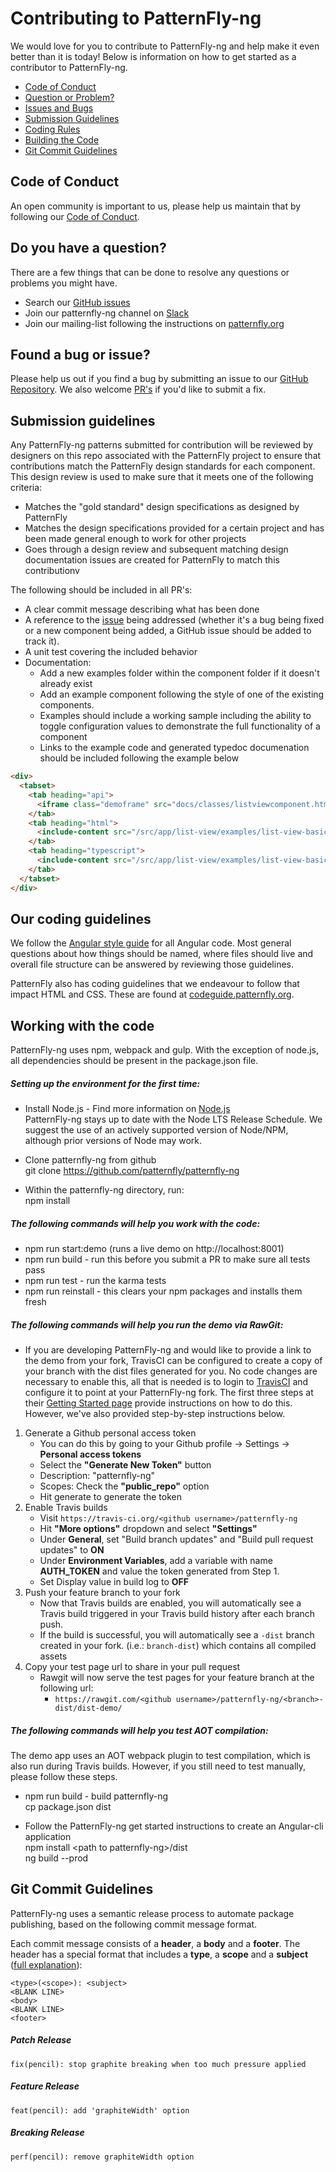 # Contributing to PatternFly-ng

We would love for you to contribute to PatternFly-ng and help make it even better than it is
today!  Below is information on how to get started as a contributor to PatternFly-ng.

 - [Code of Conduct](#coc)
 - [Question or Problem?](#question)
 - [Issues and Bugs](#issue)
 - [Submission Guidelines](#submit)
 - [Coding Rules](#rules)
 - [Building the Code](#coding)
 - [Git Commit Guidelines](#commits)

## <a name="coc"></a> Code of Conduct
An open community is important to us, please help us maintain that by following our [Code of Conduct][coc].

## <a name="question"></a> Do you have a question?
There are a few things that can be done to resolve any questions or problems you might have.
 - Search our [GitHub issues][github-issues]
 - Join our patternfly-ng channel on [Slack](http://slack.patternfly.org)
 - Join our mailing-list following the instructions on [patternfly.org](http://www.patternfly.org/community/)

## <a name="issue"></a> Found a bug or issue?
Please help us out if you find a bug by submitting an issue to our [GitHub Repository][github-issues].
We also welcome [PR's][github-pr] if you'd like to submit a fix.

## <a name="submit"></a> Submission guidelines
Any PatternFly-ng patterns submitted for contribution will be reviewed by designers on this repo associated with the PatternFly project to ensure that contributions match the PatternFly design standards for each component. This design review is used to make sure that it meets one of the following criteria:

- Matches the "gold standard" design specifications as designed by PatternFly
- Matches the design specifications provided for a certain project and has been made general enough to work for other projects
- Goes through a design review and subsequent matching design documentation issues are created for PatternFly to match this contributionv

The following should be included in all PR's:
 - A clear commit message describing what has been done
 - A reference to the [issue][github-issues] being addressed (whether it's a bug being fixed or a new component being added, a GitHub issue should be added to track it).
 - A unit test covering the included behavior
 - Documentation:
   - Add a new examples folder within the component folder if it doesn't already exist
   - Add an example component following the style of one of the existing components.  
   - Examples should include a working sample including the ability to toggle configuration values to demonstrate the full functionality of a component
   - Links to the example code and generated typedoc documenation should be included following the example below
 ``` html
 <div>
   <tabset>
     <tab heading="api">
       <iframe class="demoframe" src="docs/classes/listviewcomponent.html"></iframe>
     </tab>
     <tab heading="html">
       <include-content src="/src/app/list-view/examples/list-view-basic-example.component.html"></include-content>
     </tab>
     <tab heading="typescript">
       <include-content src="/src/app/list-view/examples/list-view-basic-example.component.ts"></include-content>
     </tab>
   </tabset>
 </div>
 ```

## <a name="rules"></a> Our coding guidelines
We follow the [Angular style guide](https://angular.io/guide/styleguide) for all Angular code.  Most general questions about how things should be named, where files should live and overall file structure can be answered by reviewing those guidelines.

PatternFly also has coding guidelines that we endeavour to follow that impact HTML and CSS.  These are found at [codeguide.patternfly.org](http://codeguide.patternfly.org/).

## <a name="coding"></a> Working with the code
PatternFly-ng uses npm, webpack and gulp.  With the exception of node.js, all dependencies should be present in the package.json file.

##### Setting up the environment for the first time:
 - Install Node.js - Find more information on [Node.js](https://nodejs.org/en/)  
   PatternFly-ng stays up to date with the Node LTS Release Schedule. We suggest the use of an actively supported version of Node/NPM, although prior versions of Node may work.

 - Clone patternfly-ng from github   
   git clone https://github.com/patternfly/patternfly-ng
   
 - Within the patternfly-ng directory, run:   
   npm install
   
##### The following commands will help you work with the code:  
 - npm run start:demo (runs a live demo on http://localhost:8001)
 - npm run build - run this before you submit a PR to make sure all tests pass
 - npm run test - run the karma tests
 - npm run reinstall - this clears your npm packages and installs them fresh

##### The following commands will help you run the demo via RawGit:
- If you are developing PatternFly-ng and would like to provide a link to the demo from your fork, TravisCI can be configured to create a copy of your branch with the dist files generated for you. No code changes are necessary to enable this, all that is needed is to login to [TravisCI](https://travis-ci.org/) and configure it to point at your PatternFly-ng fork. The first three steps at their [Getting Started page](https://docs.travis-ci.com/user/for-beginners) provide instructions on how to do this. However, we've also provided step-by-step instructions below.

1. Generate a Github personal access token
   * You can do this by going to your Github profile -> Settings -> **Personal access tokens**
   * Select the **"Generate New Token"** button
   * Description: "patternfly-ng"
   * Scopes: Check the **"public_repo"** option
   * Hit generate to generate the token
2. Enable Travis builds
   * Visit `https://travis-ci.org/<github username>/patternfly-ng`
   * Hit **"More options"** dropdown and select **"Settings"**
   * Under **General**, set "Build branch updates" and "Build pull request updates" to **ON**
   * Under **Environment Variables**, add a variable with name **AUTH_TOKEN** and value the token generated from Step 1.
   * Set Display value in build log to **OFF**
3. Push your feature branch to your fork
   * Now that Travis builds are enabled, you will automatically see a Travis build triggered in your Travis build history after each branch push.
   * If the build is successful, you will automatically see a `-dist` branch created in your fork. (i.e.: `branch-dist`) which contains all compiled assets
4. Copy your test page url to share in your pull request
   * Rawgit will now serve the test pages for your feature branch at the following url:
      * `https://rawgit.com/<github username>/patternfly-ng/<branch>-dist/dist-demo/`  

##### The following commands will help you test AOT compilation:
The demo app uses an AOT webpack plugin to test compilation, which is also run during Travis builds. However, if you still need to test manually, please follow these steps.

 - npm run build - build patternfly-ng   
   cp package.json dist

 - Follow the PatternFly-ng get started instructions to create an Angular-cli application   
   npm install &lt;path to patternfly-ng&gt;/dist   
   ng build --prod

## <a name="commits"></a> Git Commit Guidelines

PatternFly-ng uses a semantic release process to automate package publishing, based on the following commit message format.

Each commit message consists of a **header**, a **body** and a **footer**.  The header has a special
format that includes a **type**, a **scope** and a **subject** ([full explanation](https://github.com/stevemao/conventional-changelog-angular/blob/master/convention.md)):

```
<type>(<scope>): <subject>
<BLANK LINE>
<body>
<BLANK LINE>
<footer>
```

##### Patch Release

```
fix(pencil): stop graphite breaking when too much pressure applied
```

##### Feature Release

```
feat(pencil): add 'graphiteWidth' option
```

##### Breaking Release

```
perf(pencil): remove graphiteWidth option
```

[coc]: https://github.com/patternfly/patternfly/blob/master/CODE_OF_CONDUCT.md
[github]: https://github.com/patternfly/patternfly-ng/
[github-issues]: https://github.com/patternfly/patternfly-ng/issues
[github-pr]: https://github.com/patternfly/patternfly-ng/pulls